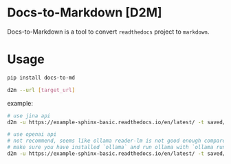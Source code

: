 # Docs-to-Markdown [D2M]

Docs-to-Markdown is a tool to convert `readthedocs` project to `markdown`.

# Usage


```bash
pip install docs-to-md
```

```bash
d2m --url [target_url]
```

example:

```bash
# use jina api
d2m -u https://example-sphinx-basic.readthedocs.io/en/latest/ -t saved/demo

# use openai api
# not recommend, seems like ollama reader-lm is not good enough compare to jina api
# make sure you have installed `ollama` and run ollama with `ollama run reader-lm`
d2m -u https://example-sphinx-basic.readthedocs.io/en/latest/ -t saved/demo-local -nj -a http://localhost:11434/v1 -m reader-lm
```
